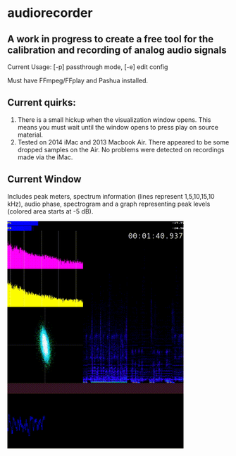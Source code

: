 # audiorecorder

## A work in progress to create a free tool for the calibration and recording of analog audio signals

Current Usage: [-p] passthrough mode, [-e] edit config

Must have FFmpeg/FFplay and Pashua installed.

## Current quirks:

1. There is a small hickup when the visualization window opens. This means you must wait until the window opens to press play on source material.
2. Tested on 2014 iMac and 2013 Macbook Air.  There appeared to be some dropped samples on the Air.  No problems were detected on recordings made via the iMac.

## Current Window
Includes peak meters, spectrum information (lines represent 1,5,10,15,10 kHz), audio phase, spectrogram and a graph representing peak levels (colored area starts at -5 dB).

![Window](https://github.com/amiaopensource/audiorecorder/blob/master/current_interface.gif)
